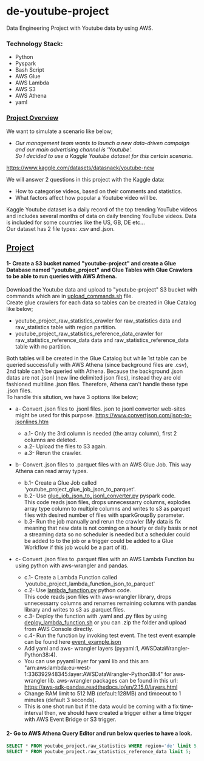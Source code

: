 # de-youtube-project
Data Engineering Project with Youtube data by using AWS.

### Technology Stack:
* Python
* Pyspark
* Bash Script
* AWS Glue
* AWS Lambda
* AWS S3
* AWS Athena
* yaml

### <ins>Project Overview
We want to simulate a scenario like below;

* *Our management team wants to launch a new data-driven campaign and our main advertising channel is 'Youtube'.<br>
So I decided to use a Kaggle Youtube dataset for this certain scenario.*

https://www.kaggle.com/datasets/datasnaek/youtube-new

We will answer 2 questions in this project with the Kaggle data:
* How to categorise videos, based on their comments and statistics.
* What factors affect how popular a Youtube video will be.

Kaggle Youtube dataset is a daily record of the top trending YouTube videos and includes several months of data on daily trending YouTube videos. Data is included for some countries like the US, GB, DE etc... <br>
Our dataset has 2 file types: .csv and .json.


## <ins>Project
#### 1- Create a S3 bucket named "youtube-project" and create a Glue Database named "youtube_project" and Glue Tables with Glue Crawlers to be able to run queries with AWS Athena.
Download the Youtube data and upload to "youtube-project" S3 bucket with commands which are in [upload_commands.sh](https://github.com/erensakarya/de-youtube-project/blob/main/upload_commands.sh) file.<br>
Create glue crawlers for each data so tables can be created in Glue Catalog like below;
* youtube_project_raw_statistics_crawler for raw_statistics data and raw_statistics table with region partition.
* youtube_project_raw_statistics_reference_data_crawler for raw_statistics_reference_data data and raw_statistics_reference_data table with no partition.

Both tables will be created in the Glue Catalog but while 1st table can be queried successfully with AWS Athena (since background files are .csv), 2nd table can't be queried with Athena. Because the background .json datas are not .jsonl (new line delimited json files), instead they are old fashioned multiline .json files. Therefore, Athena can't handle these type .json files.<br>
To handle this sitution, we have 3 options like below;
* a- Convert .json files to .jsonl files. json to jsonl converter web-sites might be used for this purpose. https://www.convertjson.com/json-to-jsonlines.htm <br>
	* a.1- Only the 3rd column is needed (the array column), first 2 columns are deleted. <br>
	* a.2- Upload the files to S3 again. <br>
	* a.3- Rerun the crawler.

* b- Convert .json files to .parquet files with an AWS Glue Job. This way Athena can read array types. <br>
	* b.1- Create a Glue Job called 'youtube_project_glue_job_json_to_parquet'. <br>
	* b.2- Use [glue_job_json_to_jsonl_converter.py](https://github.com/erensakarya/de-youtube-project/blob/main/json_to_jsonl_converters/glue_job/glue_job_json_to_jsonl_converter.py) pyspark code.<br>
 	This code reads json files, drops unnecessarry columns, explodes array type column to multiple columns and writes to s3 as parquet files with desired number of files with 	sparkGroupBy parameter. <br>
  	* b.3- Run the job manually and rerun the crawler (My data is fix meaning that new data is not coming on a hourly or daily basis or not a streaming data so no scheduler is 	needed but a scheduler could be added to to the job or a trigger could be added to a Glue Workflow if this job would be a part of it).

* c- Convert .json files to .parquet files with an AWS Lambda Function bu using python with aws-wrangler and pandas. <br>
	* c.1- Create a Lambda Function called 'youtube_project_lambda_function_json_to_parquet' <br>
	* c.2- Use [lambda_function.py](https://github.com/erensakarya/de-youtube-project/blob/main/json_to_jsonl_converters/lambda_function/lambda_function.py) python code. <br>
  	This code reads json files with aws-wrangler library, drops unnecessarry columns and renames remaining columns with pandas library and writes to s3 as .parquet files.
	* c.3- Deploy the function with .yaml and .py files by using  [deploy_lambda_function.sh](https://github.com/erensakarya/de-youtube-project/blob/main/json_to_jsonl_converters/deploy_lambda_function.sh) or you can .zip the folder and upload from AWS Console directly.
  	* c.4- Run the function by invoking test event. The test event example can be found here [event_example.json](https://github.com/erensakarya/de-youtube-project/blob/main/json_to_jsonl_converters/lambda_function/event_example.json)
  	* Add yaml and aws- wrangler layers (pyyaml:1, AWSDataWrangler-Python38:4). <br>
 	* You can use pyyaml layer for yaml lib and this arn "arn:aws:lambda:eu-west-1:336392948345:layer:AWSDataWrangler-Python38:4" for aws-wrangler lib.
   	aws-wrangler packages can be found in this url: https://aws-sdk-pandas.readthedocs.io/en/2.15.0/layers.html <br>
	* Change RAM limit to 512 MB (default:128MB) and timoeout to 1 minutes (default 3 seconds). <br>
	* This is one shot run but if the data would be coming with a fix time-interval then, we should have created a trigger either a time trigger with AWS Event Bridge or S3 	trigger.
 
 #### 2- Go to AWS Athena Query Editor and run below queries to have a look.
   ```sql
   SELECT * FROM youtube_project.raw_statistics WHERE region='de' limit 5;
   SELECT * FROM youtube_project.raw_statistics_reference_data limit 5;
   ```
   

